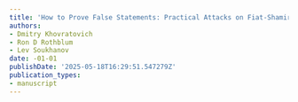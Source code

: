 ```yaml
---
title: 'How to Prove False Statements: Practical Attacks on Fiat-Shamir'
authors:
- Dmitry Khovratovich
- Ron D Rothblum
- Lev Soukhanov
date: -01-01
publishDate: '2025-05-18T16:29:51.547279Z'
publication_types:
- manuscript
---
```

